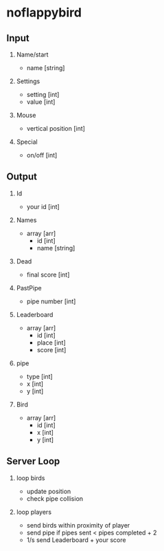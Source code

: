 # noflappybird

## Input

1. Name/start
    * name [string]

2. Settings
    * setting [int]
    * value [int]

3. Mouse
    * vertical position [int]

4. Special
    * on/off [int]

## Output

1. Id
    * your id [int]

2. Names
    * array [arr]
       * id [int]
       * name [string]

3. Dead
    * final score [int]

4. PastPipe
    * pipe number [int]

5. Leaderboard
    * array [arr]
       * id [int]
       * place [int]
       * score [int]

6. pipe
    * type [int]
    * x [int]
    * y [int]

7. Bird
    * array [arr]
       * id [int]
       * x [int]
       * y [int]

## Server Loop

1. loop birds
    * update position
    * check pipe collision

2. loop players
    * send birds within proximity of player
    * send pipe if pipes sent < pipes completed + 2
    * 1/s send Leaderboard + your score
